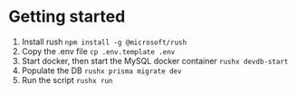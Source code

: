 # Getting started

1. Install rush `npm install -g @microsoft/rush`
2. Copy the .env file `cp .env.template .env`
3. Start docker, then start the MySQL docker container `rushx devdb-start`
4. Populate the DB `rushx prisma migrate dev`
5. Run the script `rushx run`

